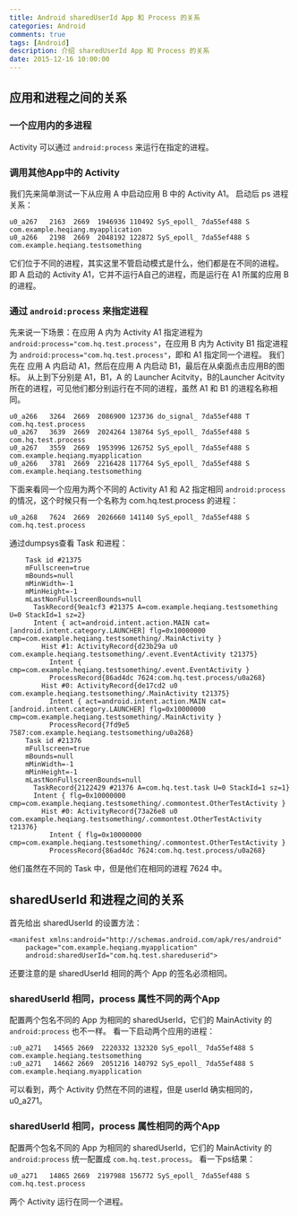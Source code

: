 ```yaml
---
title: Android sharedUserId App 和 Process 的关系
categories: Android
comments: true
tags: [Android]
description: 介绍 sharedUserId App 和 Process 的关系
date: 2015-12-16 10:00:00
---
```


## 应用和进程之间的关系

### 一个应用内的多进程

Activity 可以通过 `android:process` 来运行在指定的进程。

### 调用其他App中的 Activity

我们先来简单测试一下从应用 A 中启动应用 B 中的 Activity A1。
启动后 ps 进程关系：

```
u0_a267   2163  2669  1946936 110492 SyS_epoll_ 7da55ef488 S com.example.heqiang.myapplication
u0_a266   2198  2669  2048192 122872 SyS_epoll_ 7da55ef488 S com.example.heqiang.testsomething
```

它们位于不同的进程，其实这里不管启动模式是什么，他们都是在不同的进程。
即 A 启动的 Activity A1，它并不运行A自己的进程，而是运行在 A1 所属的应用 B 的进程。


### 通过 `android:process` 来指定进程

先来说一下场景：在应用 A 内为 Activity A1 指定进程为 `android:process="com.hq.test.process"`，在应用 B 内为 Activity B1 指定进程为 `android:process="com.hq.test.process"`，即和 A1 指定同一个进程。
我们先在 应用 A 内启动 A1，然后在应用 A 内启动 B1，最后在从桌面点击应用B的图标。
从上到下分别是 A1，B1，A 的 Launcher Acitvity，B的Launcher Acitvity所在的进程，可见他们都分别运行在不同的进程，虽然 A1 和 B1 的进程名称相同。

```
u0_a266   3264  2669  2086900 123736 do_signal_ 7da55ef488 T com.hq.test.process
u0_a267   3639  2669  2024264 138764 SyS_epoll_ 7da55ef488 S com.hq.test.process
u0_a267   3559  2669  1953996 126752 SyS_epoll_ 7da55ef488 S com.example.heqiang.myapplication
u0_a266   3781  2669  2216428 117764 SyS_epoll_ 7da55ef488 S com.example.heqiang.testsomething
```

下面来看同一个应用为两个不同的 Activity A1 和 A2 指定相同 `android:process` 的情况，这个时候只有一个名称为 com.hq.test.process 的进程：

```
u0_a268   7624  2669  2026660 141140 SyS_epoll_ 7da55ef488 S com.hq.test.process
```

通过dumpsys查看 Task 和进程：

```
    Task id #21375
    mFullscreen=true
    mBounds=null
    mMinWidth=-1
    mMinHeight=-1
    mLastNonFullscreenBounds=null
      TaskRecord{9ea1cf3 #21375 A=com.example.heqiang.testsomething U=0 StackId=1 sz=2}
      Intent { act=android.intent.action.MAIN cat=[android.intent.category.LAUNCHER] flg=0x10000000 cmp=com.example.heqiang.testsomething/.MainActivity }
        Hist #1: ActivityRecord{d23b29a u0 com.example.heqiang.testsomething/.event.EventActivity t21375}
          Intent { cmp=com.example.heqiang.testsomething/.event.EventActivity }
          ProcessRecord{86ad4dc 7624:com.hq.test.process/u0a268}
        Hist #0: ActivityRecord{de17cd2 u0 com.example.heqiang.testsomething/.MainActivity t21375}
          Intent { act=android.intent.action.MAIN cat=[android.intent.category.LAUNCHER] flg=0x10000000 cmp=com.example.heqiang.testsomething/.MainActivity }
          ProcessRecord{7fd9e5 7587:com.example.heqiang.testsomething/u0a268}
    Task id #21376
    mFullscreen=true
    mBounds=null
    mMinWidth=-1
    mMinHeight=-1
    mLastNonFullscreenBounds=null
      TaskRecord{2122429 #21376 A=com.hq.test.task U=0 StackId=1 sz=1}
      Intent { flg=0x10000000 cmp=com.example.heqiang.testsomething/.commontest.OtherTestActivity }
        Hist #0: ActivityRecord{73a26e8 u0 com.example.heqiang.testsomething/.commontest.OtherTestActivity t21376}
          Intent { flg=0x10000000 cmp=com.example.heqiang.testsomething/.commontest.OtherTestActivity }
          ProcessRecord{86ad4dc 7624:com.hq.test.process/u0a268}
```

他们虽然在不同的 Task 中，但是他们在相同的进程 7624 中。

## sharedUserId 和进程之间的关系

首先给出 sharedUserId 的设置方法：

```
<manifest xmlns:android="http://schemas.android.com/apk/res/android"
    package="com.example.heqiang.myapplication"
    android:sharedUserId="com.hq.test.shareduserid">
```

还要注意的是 sharedUserId 相同的两个 App 的签名必须相同。

### sharedUserId 相同，process 属性不同的两个App

配置两个包名不同的 App 为相同的 sharedUserId，它们的 MainActivity 的 `android:process` 也不一样。
看一下启动两个应用的进程：

```
:u0_a271   14565 2669  2220332 132320 SyS_epoll_ 7da55ef488 S com.example.heqiang.testsomething
:u0_a271   14662 2669  2051216 140792 SyS_epoll_ 7da55ef488 S com.example.heqiang.myapplication
```

可以看到，两个 Activity 仍然在不同的进程，但是 userId 确实相同的，u0_a271。

### sharedUserId 相同，process 属性相同的两个App

配置两个包名不同的 App 为相同的 sharedUserId，它们的 MainActivity 的 `android:process` 统一配置成 `com.hq.test.process`。
看一下ps结果：

```
u0_a271   14865 2669  2197988 156772 SyS_epoll_ 7da55ef488 S com.hq.test.process
```

两个 Activity 运行在同一个进程。

<!--  
https://blog.csdn.net/furuidelei123/article/details/7255188

https://www.cnblogs.com/scarecrow-blog/p/4876560.html

-->
